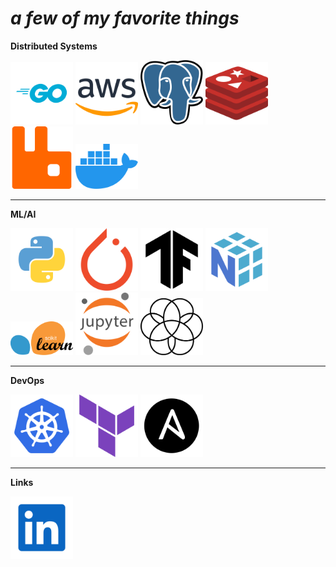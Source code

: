 <h1><i>a few of my favorite things</i></h1>

**Distributed Systems**

<span>
  <a href="https://golang.org/" target="_blank"><img src="resources/logos/go.svg" width="100" title="Go" /></a>
  <a href="https://aws.amazon.com/" target="_blank"><img src="resources/logos/aws.svg" width="100" title="AWS" /></a>
  <a href="https://www.postgresql.org/" target="_blank"><img src="resources/logos/postgres.svg" width="100" title="Postgres" /></a>
  <a href="https://redis.io/" target="_blank"><img src="resources/logos/redis.svg" width="100" title="Redis" /></a>
  <a href="https://rabbitmq.com/" target="_blank"><img src="resources/logos/rabbitmq.svg" width="100" title="RabbitMQ" /></a>
  <a href="https://www.docker.com/" target="_blank"><img src="resources/logos/docker.svg" width="100" title="Docker" /></a>
</span>

<br>
<hr>

**ML/AI**

<span>
  <a href="https://www.python.org/" target="_blank"><img src="resources/logos/python.svg" width="100" title="Python" /></a>
  <a href="https://pytorch.org/" target="_blank"><img src="resources/logos/pytorch.svg" width="100" title="PyTorch" /></a>
  <a href="https://www.tensorflow.org/" target="_blank"><img src="resources/logos/tensorflow.svg" width="100" title="TensorFlow" /></a>
  <a href="https://numpy.org/" target="_blank"><img src="resources/logos/numpy.svg" width="100" title="NumPy" /></a>
  <a href="https://scikit-learn.org/" target="_blank"><img src="resources/logos/scikit-learn.svg" width="100" title="Scikit-Learn" /></a>
  <a href="https://jupyter.org/" target="_blank"><img src="resources/logos/jupyter.svg" width="100" title="Jupyter" /></a>
  <a href="https://gymnasium.farama.org/" target="_blank"><img src="resources/logos/gymnasium.svg" width="100" title="Gymnasium" /></a>
</span>

<br>
<hr>

**DevOps**

<span>
  <a href="https://kubernetes.io/" target="_blank"><img src="resources/logos/kubernetes.svg" width="100" title="Kubernetes" /></a>
  <a href="https://www.terraform.io/" target="_blank"><img src="resources/logos/terraform.svg" width="100" title="Terraform" /></a>
  <a href="https://www.ansible.com/" target="_blank"><img src="resources/logos/ansible.svg" width="100" title="Ansible" /></a>
</span>


<br>
<hr>

**Links**

<span>
  <a href="https://www.linkedin.com/in/wilcollinsvt/" target="_blank"><img src="resources/logos/linkedin.svg" width="100" title="LinkedIn" /></a>
</span>

